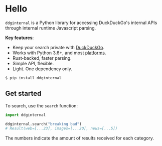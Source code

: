# Hello

`ddginternal` is a Python library for accessing DuckDuckGo's internal APIs through internal runtime Javascript parsing.

**Key features**:

- Keep your search private with [DuckDuckGo](https://html.duckduckgo.com).
- Works with Python 3.6+, and most [platforms](https://github.com/AWeirdDev/ddginternal/releases).
- Rust-backed, faster parsing.
- Simple API, flexible.
- Light. One dependency only.

```bash
$ pip install ddginternal
```

## Get started
To search, use the `search` function:

```python
import ddginternal

ddginternal.search("breaking bad")
# Result(web=[...23], images=[...20], news=[...5])
```

The numbers indicate the amount of results received for each category.
